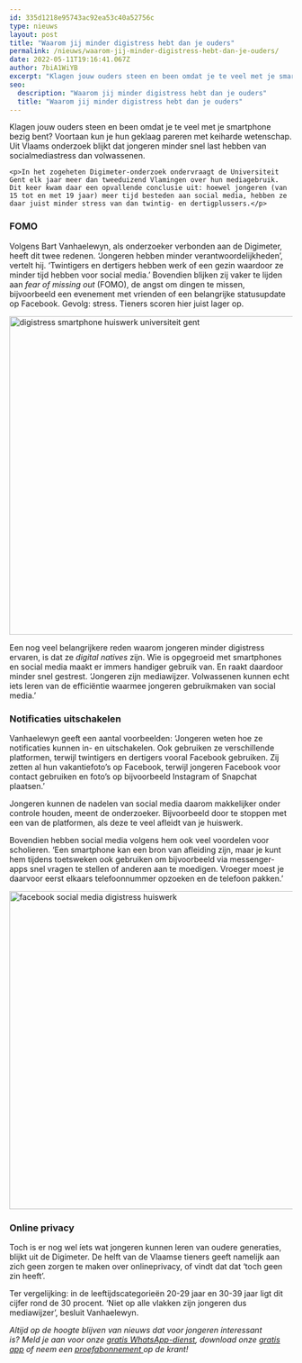 ```yaml
---
id: 335d1218e95743ac92ea53c40a52756c
type: nieuws
layout: post
title: "Waarom jij minder digistress hebt dan je ouders"
permalink: /nieuws/waarom-jij-minder-digistress-hebt-dan-je-ouders/
date: 2022-05-11T19:16:41.067Z
author: 7biA1WiYB
excerpt: "Klagen jouw ouders steen en been omdat je te veel met je smartphone bezig bent? Voortaan kun je hun geklaag pareren met keiharde wetenschap. Uit Vlaams onderzoek blijkt dat jongeren minder snel last hebben van socialmediastress dan volwassenen.   "
seo:
  description: "Waarom jij minder digistress hebt dan je ouders"
  title: "Waarom jij minder digistress hebt dan je ouders"
---
```

Klagen jouw ouders steen en been omdat je te veel met je smartphone bezig bent? Voortaan kun je hun geklaag pareren met keiharde wetenschap. Uit Vlaams onderzoek blijkt dat jongeren minder snel last hebben van socialmediastress dan volwassenen.   

    <p>In het zogeheten Digimeter-onderzoek ondervraagt de Universiteit Gent elk jaar meer dan tweeduizend Vlamingen over hun mediagebruik. Dit keer kwam daar een opvallende conclusie uit: hoewel jongeren (van 15 tot en met 19 jaar) meer tijd besteden aan social media, hebben ze daar juist minder stress van dan twintig- en dertigplussers.</p>
<h3>FOMO</h3>
<p>Volgens Bart Vanhaelewyn, als onderzoeker verbonden aan de Digimeter, heeft dit twee redenen. ‘Jongeren hebben minder verantwoordelijkheden’, vertelt hij. ‘Twintigers en dertigers hebben werk of een gezin waardoor ze minder tijd hebben voor social media.’ Bovendien blijken zij vaker te lijden aan <em>fear of missing out</em> (FOMO), de angst om dingen te missen, bijvoorbeeld een evenement met vrienden of een belangrijke statusupdate op Facebook. Gevolg: stress. Tieners scoren hier juist lager op.</p>
<p><div class="media media-element-container media-default"><div id="file-415720" class="file file-image file-image-jpeg">

        
  
  <div class="content">
    <img alt="digistress smartphone huiswerk universiteit gent" title="Foto: ANP" height="566" width="850" class="media-element file-default" data-delta="1" src="https://7dagen.netlify.app/sites/default/files/ANP-26064000.jpg">  </div>

  
</div>
</div>
<p>Een nog veel belangrijkere reden waarom jongeren minder digistress ervaren, is dat ze <em>digital natives</em> zijn. Wie is opgegroeid met smartphones en social media maakt er immers handiger gebruik van. En raakt daardoor minder snel gestrest. ‘Jongeren zijn mediawijzer. Volwassenen kunnen echt iets leren van de efficiëntie waarmee jongeren gebruikmaken van social media.’</p>
<h3>Notificaties uitschakelen</h3>
<p>Vanhaelewyn geeft een aantal voorbeelden: ‘Jongeren weten hoe ze notificaties kunnen in- en uitschakelen. Ook gebruiken ze verschillende platformen, terwijl twintigers en dertigers vooral Facebook gebruiken. Zij zetten al hun vakantiefoto’s op Facebook, terwijl jongeren Facebook voor contact gebruiken en foto’s op bijvoorbeeld Instagram of Snapchat plaatsen.’</p>
<p>Jongeren kunnen de nadelen van social media daarom makkelijker onder controle houden, meent de onderzoeker. Bijvoorbeeld door te stoppen met een van de platformen, als deze te veel afleidt van je huiswerk.</p>
<p>Bovendien hebben social media volgens hem ook veel voordelen voor scholieren. ‘Een smartphone kan een bron van afleiding zijn, maar je kunt hem tijdens toetsweken ook gebruiken om bijvoorbeeld via messenger-apps snel vragen te stellen of anderen aan te moedigen. Vroeger moest je daarvoor eerst elkaars telefoonnummer opzoeken en de telefoon pakken.’</p>
<p><div class="media media-element-container media-default"><div id="file-415719" class="file file-image file-image-jpeg">

        
  
  <div class="content">
    <img alt="facebook social media digistress huiswerk" title="Foto: ANP" height="565" width="850" class="media-element file-default" data-delta="1" src="https://7dagen.netlify.app/sites/default/files/ANP-26064002_0.jpg">  </div>

  
</div>
</div>
<h3>Online privacy</h3>
<p>Toch is er nog wel íets wat jongeren kunnen leren van oudere generaties, blijkt uit de Digimeter. De helft van de Vlaamse tieners geeft namelijk aan zich geen zorgen te maken over onlineprivacy, of vindt dat dat ‘toch geen zin heeft’.</p>
<p>Ter vergelijking: in de leeftijdscategorieën 20-29 jaar en 30-39 jaar ligt dit cijfer rond de 30 procent. ‘Niet op alle vlakken zijn jongeren dus mediawijzer’, besluit Vanhaelewyn.</p>
<p><em>Altijd op de hoogte blijven van nieuws dat voor jongeren interessant is? Meld je aan voor onze <a href="https://7dagen.netlify.app/whatsapp">gratis WhatsApp-dienst</a>, download onze <a href="https://7dagen.netlify.app/app">gratis app</a> of neem een <a href="https://abonneren.sevendays.nl/abonneren/abonnementen/ae/artikel">proefabonnement </a>op de krant!</em></p>  
